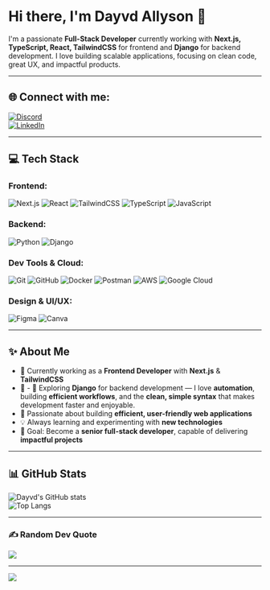 # Hi there, I'm Dayvd Allyson 👋

I'm a passionate **Full-Stack Developer** currently working with **Next.js, TypeScript, React, TailwindCSS** for frontend and **Django** for backend development. I love building scalable applications, focusing on clean code, great UX, and impactful products.  

---

## 🌐 Connect with me:

[![Discord](https://img.shields.io/badge/Discord-%237289DA.svg?logo=discord&logoColor=white)](https://discord.gg/Dayvd100#0912)  
[![LinkedIn](https://img.shields.io/badge/LinkedIn-%230077B5.svg?logo=linkedin&logoColor=white)](https://www.linkedin.com/in/dayvd-allyson-273a41232/)  

---

## 💻 Tech Stack

### Frontend:
![Next.js](https://img.shields.io/badge/Next-black?style=for-the-badge&logo=next.js&logoColor=white) ![React](https://img.shields.io/badge/React-%2320232a.svg?style=for-the-badge&logo=react&logoColor=%2361DAFB) ![TailwindCSS](https://img.shields.io/badge/TailwindCSS-%2338B2AC.svg?style=for-the-badge&logo=tailwind-css&logoColor=white) ![TypeScript](https://img.shields.io/badge/TypeScript-%23007ACC.svg?style=for-the-badge&logo=typescript&logoColor=white) ![JavaScript](https://img.shields.io/badge/JavaScript-%23323330.svg?style=for-the-badge&logo=javascript&logoColor=%23F7DF1E)  

### Backend:
![Python](https://img.shields.io/badge/Python-%23007ACC.svg?style=for-the-badge&logo=python&logoColor=white) ![Django](https://img.shields.io/badge/Django-%23092E20.svg?style=for-the-badge&logo=django&logoColor=white) 

### Dev Tools & Cloud:
![Git](https://img.shields.io/badge/git-%23F05033.svg?style=for-the-badge&logo=git&logoColor=white) ![GitHub](https://img.shields.io/badge/github-%23121011.svg?style=for-the-badge&logo=github&logoColor=white) ![Docker](https://img.shields.io/badge/docker-%230db7ed.svg?style=for-the-badge&logo=docker&logoColor=white) ![Postman](https://img.shields.io/badge/Postman-FF6C37?style=for-the-badge&logo=postman&logoColor=white) ![AWS](https://img.shields.io/badge/AWS-%23FF9900.svg?style=for-the-badge&logo=amazon-aws&logoColor=white) ![Google Cloud](https://img.shields.io/badge/GoogleCloud-%234285F4.svg?style=for-the-badge&logo=google-cloud&logoColor=white)  

### Design & UI/UX:
![Figma](https://img.shields.io/badge/figma-%23F24E1E.svg?style=for-the-badge&logo=figma&logoColor=white) ![Canva](https://img.shields.io/badge/Canva-%2300C4CC.svg?style=for-the-badge&logo=Canva&logoColor=white)  

---

## ✨ About Me

- 🏢 Currently working as a **Frontend Developer** with **Next.js** & **TailwindCSS**  
- 🔧 - 🔧 Exploring **Django** for backend development — I love **automation**, building **efficient workflows**, and the **clean, simple syntax** that makes development faster and enjoyable.
- 🚀 Passionate about building **efficient, user-friendly web applications**  
- 💡 Always learning and experimenting with **new technologies**  
- 🎯 Goal: Become a **senior full-stack developer**, capable of delivering **impactful projects**  

---

## 📊 GitHub Stats

![Dayvd's GitHub stats](https://github-readme-stats.vercel.app/api?username=Dayvdallyson&show_icons=true&theme=radical)  
![Top Langs](https://github-readme-stats.vercel.app/api/top-langs/?username=Dayvdallyson&layout=compact&theme=radical)  

---

### ✍️ Random Dev Quote

![](https://quotes-github-readme.vercel.app/api?type=horizontal&theme=radical)  

---

[![](https://visitcount.itsvg.in/api?id=Dayvdallyson&icon=0&color=0)](https://visitcount.itsvg.in)
